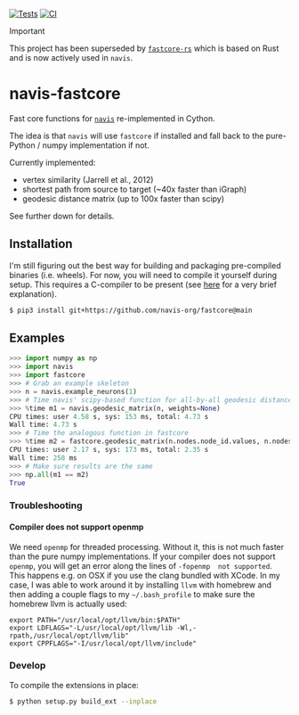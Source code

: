 [![Tests](https://github.com/navis-org/fastcore/actions/workflows/tests.yaml/badge.svg)](https://github.com/navis-org/fastcore/actions/workflows/tests.yaml) [![CI](https://github.com/navis-org/fastcore/actions/workflows/ci.yaml/badge.svg)](https://github.com/navis-org/fastcore/actions/workflows/ci.yaml)

> [!IMPORTANT]  
> This project has been superseded by [`fastcore-rs`](https://github.com/schlegelp/fastcore-rs) which is based on Rust and is now actively used in `navis`.

# navis-fastcore
Fast core functions for [`navis`](https://github.com/navis-org/navis)
re-implemented in Cython.

The idea is that `navis` will use `fastcore` if installed and fall back to
the pure-Python / numpy implementation if not.

Currently implemented:
- vertex similarity (Jarrell et al., 2012)
- shortest path from source to target (~40x faster than iGraph)
- geodesic distance matrix (up to 100x faster than scipy)

See further down for details.

## Installation
I'm still figuring out the best way for building and packaging pre-compiled
binaries (i.e. wheels). For now, you will need to compile it yourself during
setup. This requires a C-compiler to be present (see
[here](https://cython.readthedocs.io/en/latest/src/quickstart/install.html) for
a very brief explanation).

```bash
$ pip3 install git+https://github.com/navis-org/fastcore@main
```

## Examples

```python
>>> import numpy as np
>>> import navis
>>> import fastcore
>>> # Grab an example skeleton
>>> n = navis.example_neurons(1)
>>> # Time navis' scipy-based function for all-by-all geodesic distances
>>> %time m1 = navis.geodesic_matrix(n, weights=None)
CPU times: user 4.58 s, sys: 153 ms, total: 4.73 s
Wall time: 4.73 s
>>> # Time the analogous function in fastcore
>>> %time m2 = fastcore.geodesic_matrix(n.nodes.node_id.values, n.nodes.parent_id.values)
CPU times: user 2.17 s, sys: 173 ms, total: 2.35 s
Wall time: 258 ms
>>> # Make sure results are the same
>>> np.all(m1 == m2)
True
```

### Troubleshooting

#### Compiler does not support openmp

We need `openmp` for threaded processing. Without it, this is not much faster
than the pure numpy implementations. If your compiler does not support
`openmp`, you will get an error along the lines of `-fopenmp  not supported`.
This happens e.g. on OSX if you use the clang bundled with XCode. In my case,
I was able to work around it by installing `llvm` with homebrew and then
adding a couple flags to my `~/.bash_profile` to make sure the homebrew llvm
is actually used:

```
export PATH="/usr/local/opt/llvm/bin:$PATH"
export LDFLAGS="-L/usr/local/opt/llvm/lib -Wl,-rpath,/usr/local/opt/llvm/lib"
export CPPFLAGS="-I/usr/local/opt/llvm/include"
```

### Develop

To compile the extensions in place:

```bash
$ python setup.py build_ext --inplace
```
